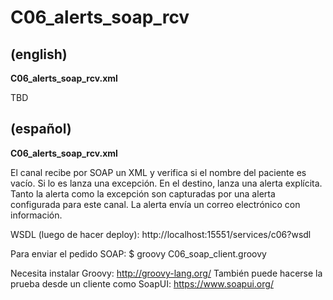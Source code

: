# C06_alerts_soap_rcv

## (english)

**C06_alerts_soap_rcv.xml**

TBD


## (español)

**C06_alerts_soap_rcv.xml**

El canal recibe por SOAP un XML y verifica si el nombre del paciente es vacío. Si lo es lanza una excepción.
En el destino, lanza una alerta explícita. Tanto la alerta como la excepción son capturadas por una alerta
configurada para este canal. La alerta envía un correo electrónico con información.

WSDL (luego de hacer deploy): http://localhost:15551/services/c06?wsdl

Para enviar el pedido SOAP: $ groovy C06_soap_client.groovy

Necesita instalar Groovy: http://groovy-lang.org/
También puede hacerse la prueba desde un cliente como SoapUI: https://www.soapui.org/
